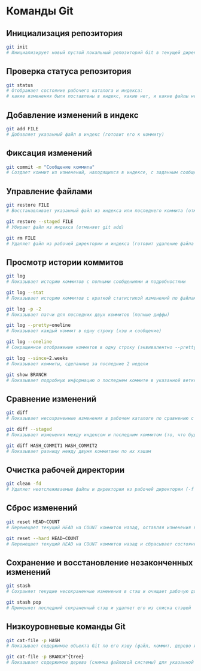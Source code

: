 # Команды Git

## Инициализация репозитория

```bash
git init
# Инициализирует новый пустой локальный репозиторий Git в текущей директории
```

## Проверка статуса репозитория

```bash
git status
# Отображает состояние рабочего каталога и индекса:
# какие изменения были поставлены в индекс, какие нет, и какие файлы не отслеживаются
```

## Добавление изменений в индекс

```bash
git add FILE
# Добавляет указанный файл в индекс (готовит его к коммиту)
```

## Фиксация изменений

```bash
git commit -m "Сообщение коммита"
# Создает коммит из изменений, находящихся в индексе, с заданным сообщением
```

## Управление файлами

```bash
git restore FILE
# Восстанавливает указанный файл из индекса или последнего коммита (отменяет изменения в рабочей директории)

git restore --staged FILE
# Убирает файл из индекса (отменяет git add)

git rm FILE
# Удаляет файл из рабочей директории и индекса (готовит удаление файла для следующего коммита)
```

## Просмотр истории коммитов

```bash
git log
# Показывает историю коммитов с полными сообщениями и подробностями

git log --stat
# Показывает историю коммитов с краткой статистикой изменений по файлам

git log -p -2
# Показывает патчи для последних двух коммитов (полные диффы)

git log --pretty=oneline
# Показывает каждый коммит в одну строку (хэш и сообщение)

git log --oneline
# Сокращенное отображение коммитов в одну строку (эквивалентно --pretty=oneline --abbrev-commit)

git log --since=2.weeks
# Показывает коммиты, сделанные за последние 2 недели

git show BRANCH
# Показывает подробную информацию о последнем коммите в указанной ветке BRANCH
```

## Сравнение изменений

```bash
git diff
# Показывает несохраненные изменения в рабочем каталоге по сравнению с последним коммитом (изменения, не добавленные в индекс)

git diff --staged
# Показывает изменения между индексом и последним коммитом (то, что будет закоммичено)

git diff HASH_COMMIT1 HASH_COMMIT2
# Показывает разницу между двумя коммитами по их хэшам
```

## Очистка рабочей директории

```bash
git clean -fd
# Удаляет неотслеживаемые файлы и директории из рабочей директории (-f для файлов, -d для директорий)
```

## Сброс изменений

```bash
git reset HEAD~COUNT
# Перемещает текущий HEAD на COUNT коммитов назад, оставляя изменения в рабочей директории (меняет только указатель HEAD и индекс)

git reset --hard HEAD~COUNT
# Перемещает текущий HEAD на COUNT коммитов назад и сбрасывает состояние рабочей директории и индекса к этому состоянию (ОПАСНО, изменения будут потеряны)
```

## Сохранение и восстановление незаконченных изменений

```bash
git stash
# Сохраняет текущие несохраненные изменения в стэш и очищает рабочую директорию

git stash pop
# Применяет последний сохраненный стэш и удаляет его из списка стэшей
```

## Низкоуровневые команды Git

```bash
git cat-file -p HASH
# Показывает содержимое объекта Git по его хэшу (файл, коммит, дерево и т.д.)

git cat-file -p BRANCH^{tree}
# Показывает содержимое дерева (снимка файловой системы) для указанной ветки
```